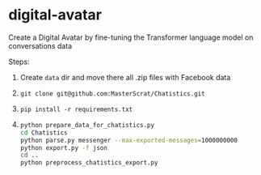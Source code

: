 # digital-avatar
Create a Digital Avatar by fine-tuning the Transformer language model on conversations data

Steps:

1. Create `data` dir and move there all .zip files with Facebook data

2. `git clone git@github.com:MasterScrat/Chatistics.git`

3. `pip install -r requirements.txt`

4. ```bash
   python prepare_data_for_chatistics.py
   cd Chatistics
   python parse.py messenger --max-exported-messages=1000000000
   python export.py -f json
   cd ..
   python preprocess_chatistics_export.py
   ```
